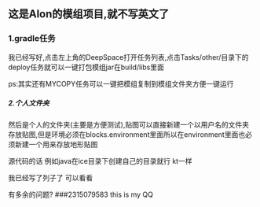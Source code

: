 ## 这是Alon的模组项目,就不写英文了

### 1.gradle任务

我已经写好,点击左上角的DeepSpace打开任务列表,点击Tasks/other/目录下的deploy任务就可以一键打包模组jar在build/libs里面

ps:其实还有MYCOPY任务可以一键把模组复制到模组文件夹方便一键运行
##### 2.个人文件夹

然后是个人的文件夹(主要是方便测试),贴图可以直接新建一个以用户名的文件夹存放贴图,但是环境必须在blocks.environment里面所以在environment里面也必须新建一个用来存放地形贴图

源代码的话 例如java在ice目录下创建自己的目录就行 kt一样

我已经写了列子了 可以看看

有多余的问题?
###2315079583 this is my QQ